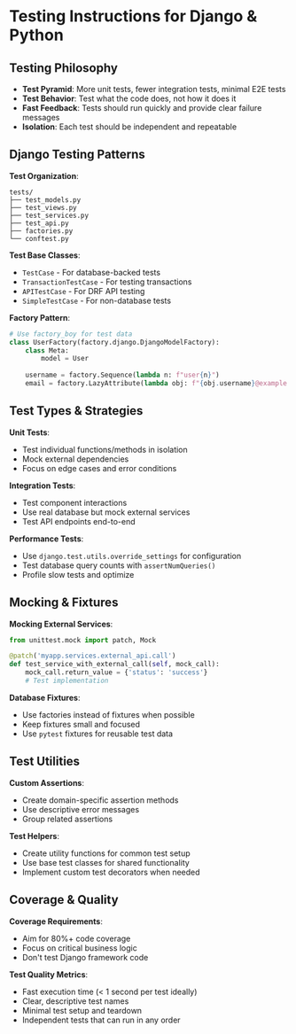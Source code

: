 # Testing Instructions for Django & Python

## Testing Philosophy

* **Test Pyramid**: More unit tests, fewer integration tests, minimal E2E tests
* **Test Behavior**: Test what the code does, not how it does it
* **Fast Feedback**: Tests should run quickly and provide clear failure messages
* **Isolation**: Each test should be independent and repeatable

## Django Testing Patterns

**Test Organization**:
```
tests/
├── test_models.py
├── test_views.py
├── test_services.py
├── test_api.py
├── factories.py
└── conftest.py
```

**Test Base Classes**:
* `TestCase` - For database-backed tests
* `TransactionTestCase` - For testing transactions
* `APITestCase` - For DRF API testing
* `SimpleTestCase` - For non-database tests

**Factory Pattern**:
```python
# Use factory_boy for test data
class UserFactory(factory.django.DjangoModelFactory):
    class Meta:
        model = User
    
    username = factory.Sequence(lambda n: f"user{n}")
    email = factory.LazyAttribute(lambda obj: f"{obj.username}@example.com")
```

## Test Types & Strategies

**Unit Tests**:
* Test individual functions/methods in isolation
* Mock external dependencies
* Focus on edge cases and error conditions

**Integration Tests**:
* Test component interactions
* Use real database but mock external services
* Test API endpoints end-to-end

**Performance Tests**:
* Use `django.test.utils.override_settings` for configuration
* Test database query counts with `assertNumQueries()`
* Profile slow tests and optimize

## Mocking & Fixtures

**Mocking External Services**:
```python
from unittest.mock import patch, Mock

@patch('myapp.services.external_api.call')
def test_service_with_external_call(self, mock_call):
    mock_call.return_value = {'status': 'success'}
    # Test implementation
```

**Database Fixtures**:
* Use factories instead of fixtures when possible
* Keep fixtures small and focused
* Use `pytest` fixtures for reusable test data

## Test Utilities

**Custom Assertions**:
* Create domain-specific assertion methods
* Use descriptive error messages
* Group related assertions

**Test Helpers**:
* Create utility functions for common test setup
* Use base test classes for shared functionality
* Implement custom test decorators when needed

## Coverage & Quality

**Coverage Requirements**:
* Aim for 80%+ code coverage
* Focus on critical business logic
* Don't test Django framework code

**Test Quality Metrics**:
* Fast execution time (< 1 second per test ideally)
* Clear, descriptive test names
* Minimal test setup and teardown
* Independent tests that can run in any order
